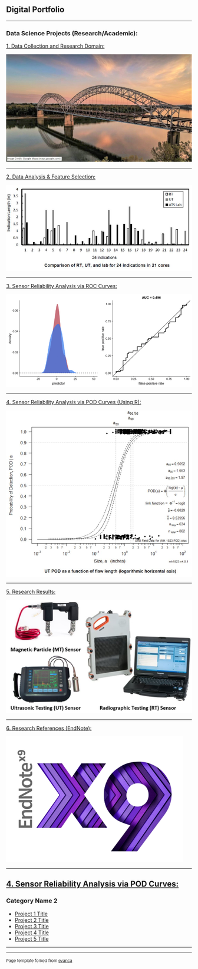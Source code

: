 ## Digital Portfolio

---

### Data Science Projects (Research/Academic):

[1. Data Collection and Research Domain:](/DataCollection_page)

<img src="images/smb.JPG?raw=true"/>

---
[2. Data Analysis & Feature Selection:](/DataAnalysis)

<img src="images/RT-UT-Lab.JPG?raw=true"/>

---
[3. Sensor Reliability Analysis via ROC Curves:](/ROCanalysis)

<img src="images/roc.gif?raw=true"/>


---
[4. Sensor Reliability Analysis via POD Curves (Using R):](/pod)

<img src="images/utpod.JPG?raw=true"/>


---
[5. Research Results:](/results)

<img src="images/results.JPG?raw=true"/>


---
[6. Research References (EndNote):](/ref)

<img src="images/endnote.png?raw=true"/>


---
[4. Sensor Reliability Analysis via POD Curves:](/PODanalysis)
---

### Category Name 2

- [Project 1 Title](http://example.com/)
- [Project 2 Title](http://example.com/)
- [Project 3 Title](http://example.com/)
- [Project 4 Title](http://example.com/)
- [Project 5 Title](http://example.com/)

---




---
<p style="font-size:11px">Page template forked from <a href="https://github.com/evanca/quick-portfolio">evanca</a></p>
<!-- Remove above link if you don't want to attibute -->
